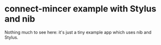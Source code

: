 # connect-mincer example with Stylus and nib

Nothing much to see here: it's just a tiny example app which uses nib and Stylus.
